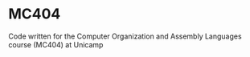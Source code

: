 # MC404

Code written for the Computer Organization and Assembly Languages course (MC404) at Unicamp
